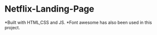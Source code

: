 # Netflix-Landing-Page
*Built with HTML,CSS and JS.
*Font awesome has also been used in this project.

